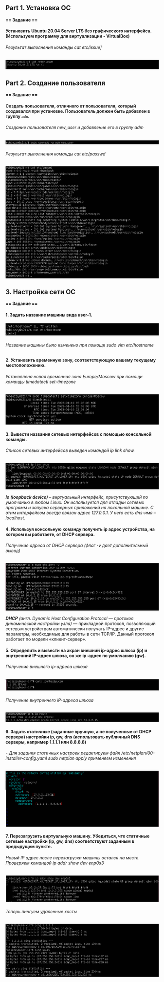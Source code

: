 ## Part 1. Установка ОС
**== Задание ==**

####  Установить  **Ubuntu 20.04 Server LTS**  без графического интерфейса. (Используем программу для виртуализации - VirtualBox)
###### Результат выполнения команды cat etc/issue]
![Результат выполнения команды cat etc/issue](screenshots/ubuntu_version.png)
## Part 2. Создание пользователя
**== Задание ==**
####  Создать пользователя, отличного от пользователя, который создавался при установке. Пользователь должен быть добавлен в группу `adm`.
###### Создание пользователя new_user и добавление его в группу adm
![Создание пользователя new_user и добавление его в группу adm](screenshots/user_add.png)
###### Результат выполнения команды cat etc/passwd
![Результат выполнения команды cat etc/passwd](screenshots/all_users.png)
## 3. Настройка сети ОС
**== Задание ==**
#### 1. Задать название машины вида user-1.
![Название машины было изменено при помощи sudo vim etc/hostname](screenshots/new_hostname.png)
###### Название машины было изменено при помощи sudo vim etc/hostname
#### 2. Установить временную зону, соответствующую вашему текущему местоположению.
######  Установлена новая временная зона Europe/Moscow при помощи команды timedatectl set-timezone
![Установлена новая временная зона](screenshots/new_timezone.png)
#### 3. Вывести названия сетевых интерфейсов с помощью консольной команды.
###### Список сетевых интерфейсов выведен командой ip link show.
![Список сетевых интерфейсов](screenshots/network_interfaces.png)

***_lo_ (loopback device)** – виртуальный интерфейс, присутствующий по умолчанию в любом Linux. Он используется для отладки сетевых программ и запуска серверных приложений на локальной машине. С этим интерфейсом всегда связан адрес _127.0.0.1_. У него есть dns-имя – _localhost_.*
#### 4. Используя консольную команду получить ip адрес устройства, на котором вы работаете, от DHCP сервера.
###### Получение адреса от DHCP сервера (флаг -v дает дополнительный вывод)
![Получение адреса](screenshots/get_ip.png)

**_DHCP_** *(англ. Dynamic Host Configuration Protocol — протокол динамической настройки узла)* — прикладной протокол, позволяющий сетевым устройствам автоматически получать IP-адрес и другие параметры, необходимые для работы в сети TCP/IP. Данный протокол работает по модели «клиент-сервер».

#### 5. Определить и вывести на экран внешний ip-адрес шлюза (ip) и внутренний IP-адрес шлюза, он же ip-адрес по умолчанию (gw).
###### Получение внешнего ip-адреса шлюза
![Получение внешнего ip-адреса шлюза](screenshots/external_ip.png)
###### Получение внутреннего iP-адреса шлюза
![Получение внутреннего IP-адреса шлюза](screenshots/internal_ip.png)
#### 6. Задать статичные (заданные вручную, а не полученные от DHCP сервера) настройки ip, gw, dns (использовать публичный DNS серверы, например 1.1.1.1 или 8.8.8.8)
###### - Для задания статичных настроек редактируем файл /etc/netplan/00-installer-config.yaml sudo netplan apply применяем изменения
![Задание ip, gw, dns](screenshots/static_configure.png)

#### 7. Перезагрузить виртуальную машину. Убедиться, что статичные сетевые настройки (ip, gw, dns) соответствуют заданным в предыдущем пункте.
###### Новый IP адрес после перезагрузки машины остался на месте. Проверяем командой ip addr show dev enp0s3
![Новый статический адрес](screenshots/new_static_ip.png)
###### Теперь пингуем удаленные хосты
![ping удаленных хостов](screenshots/ping.png)
